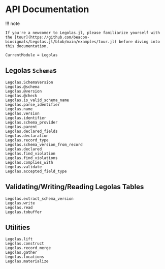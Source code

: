 # API Documentation

!!! note

    If you're a newcomer to Legolas.jl, please familiarize yourself with the [tour](https://github.com/beacon-biosignals/Legolas.jl/blob/main/examples/tour.jl) before diving into this documentation.

```@meta
CurrentModule = Legolas
```

## Legolas `Schema`s

```@docs
Legolas.SchemaVersion
Legolas.@schema
Legolas.@version
Legolas.@check
Legolas.is_valid_schema_name
Legolas.parse_identifier
Legolas.name
Legolas.version
Legolas.identifier
Legolas.schema_provider
Legolas.parent
Legolas.declared_fields
Legolas.declaration
Legolas.record_type
Legolas.schema_version_from_record
Legolas.declared
Legolas.find_violation
Legolas.find_violations
Legolas.complies_with
Legolas.validate
Legolas.accepted_field_type
```

## Validating/Writing/Reading Legolas Tables

```@docs
Legolas.extract_schema_version
Legolas.write
Legolas.read
Legolas.tobuffer
```

## Utilities

```@docs
Legolas.lift
Legolas.construct
Legolas.record_merge
Legolas.gather
Legolas.locations
Legolas.materialize
```
